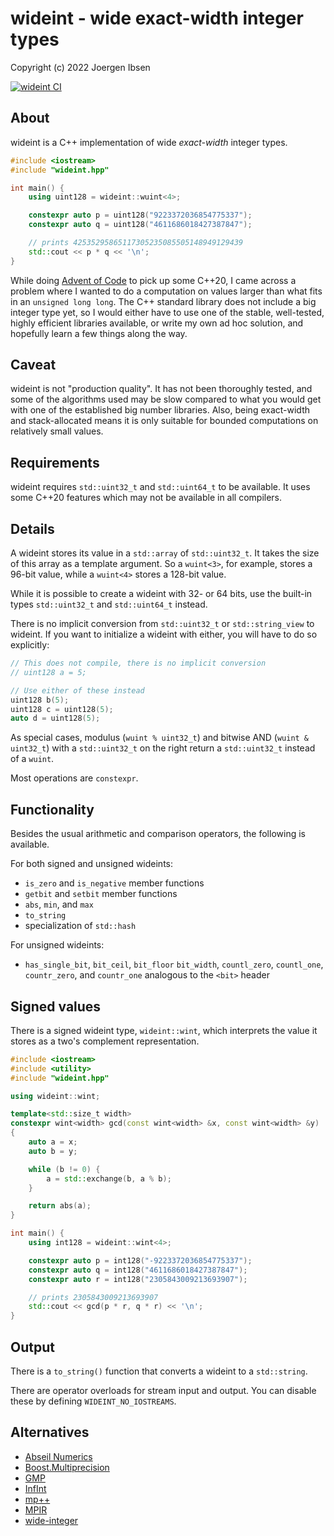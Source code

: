 
wideint - wide exact-width integer types
========================================

Copyright (c) 2022 Joergen Ibsen

[![wideint CI](https://github.com/jibsen/wideint/actions/workflows/wideint-ci-workflow.yaml/badge.svg)](https://github.com/jibsen/wideint/actions)

About
-----

wideint is a C++ implementation of wide *exact-width* integer types.

~~~.cpp
#include <iostream>
#include "wideint.hpp"

int main() {
	using uint128 = wideint::wuint<4>;

	constexpr auto p = uint128("9223372036854775337");
	constexpr auto q = uint128("4611686018427387847");

	// prints 42535295865117305235085505148949129439
	std::cout << p * q << '\n';
}
~~~

While doing [Advent of Code](https://adventofcode.com/) to pick up some
C++20, I came across a problem where I wanted to do a computation on values
larger than what fits in an `unsigned long long`. The C++ standard library
does not include a big integer type yet, so I would either have to use one
of the stable, well-tested, highly efficient libraries available, or write
my own ad hoc solution, and hopefully learn a few things along the way.


Caveat
------

wideint is not "production quality". It has not been thoroughly tested, and
some of the algorithms used may be slow compared to what you would get with
one of the established big number libraries. Also, being exact-width and
stack-allocated means it is only suitable for bounded computations on
relatively small values.


Requirements
------------

wideint requires `std::uint32_t` and `std::uint64_t` to be available. It
uses some C++20 features which may not be available in all compilers.


Details
-------

A wideint stores its value in a `std::array` of `std::uint32_t`. It takes
the size of this array as a template argument. So a `wuint<3>`, for example,
stores a 96-bit value, while a `wuint<4>` stores a 128-bit value.

While it is possible to create a wideint with 32- or 64 bits, use the
built-in types `std::uint32_t` and `std::uint64_t` instead.

There is no implicit conversion from `std::uint32_t` or `std::string_view`
to wideint. If you want to initialize a wideint with either, you will have
to do so explicitly:

~~~.cpp
// This does not compile, there is no implicit conversion
// uint128 a = 5;

// Use either of these instead
uint128 b(5);
uint128 c = uint128(5);
auto d = uint128(5);
~~~

As special cases, modulus (`wuint % uint32_t`) and bitwise AND
(`wuint & uint32_t`) with a `std::uint32_t` on the right return a
`std::uint32_t` instead of a `wuint`.

Most operations are `constexpr`.


Functionality
-------------

Besides the usual arithmetic and comparison operators, the following is
available.

For both signed and unsigned wideints:
  - `is_zero` and `is_negative` member functions
  - `getbit` and `setbit` member functions
  - `abs`, `min`, and `max`
  - `to_string`
  - specialization of `std::hash`

For unsigned wideints:
  - `has_single_bit`, `bit_ceil`, `bit_floor` `bit_width`, `countl_zero`,
    `countl_one`, `countr_zero`, and `countr_one` analogous to the `<bit>`
    header


Signed values
-------------

There is a signed wideint type, `wideint::wint`, which interprets the value
it stores as a two's complement representation.

~~~.cpp
#include <iostream>
#include <utility>
#include "wideint.hpp"

using wideint::wint;

template<std::size_t width>
constexpr wint<width> gcd(const wint<width> &x, const wint<width> &y)
{
	auto a = x;
	auto b = y;

	while (b != 0) {
		a = std::exchange(b, a % b);
	}

	return abs(a);
}

int main() {
	using int128 = wideint::wint<4>;

	constexpr auto p = int128("-9223372036854775337");
	constexpr auto q = int128("4611686018427387847");
	constexpr auto r = int128("2305843009213693907");

	// prints 2305843009213693907
	std::cout << gcd(p * r, q * r) << '\n';
}
~~~


Output
------

There is a `to_string()` function that converts a wideint to a `std::string`.

There are operator overloads for stream input and output. You can disable
these by defining `WIDEINT_NO_IOSTREAMS`.


Alternatives
------------

  - [Abseil Numerics](https://abseil.io/docs/cpp/guides/numeric)
  - [Boost.Multiprecision](https://www.boost.org/doc/libs/release/libs/multiprecision/)
  - [GMP](https://gmplib.org/)
  - [InfInt](https://github.com/sercantutar/infint)
  - [mp++](https://github.com/bluescarni/mppp)
  - [MPIR](https://github.com/wbhart/mpir)
  - [wide-integer](https://github.com/ckormanyos/wide-integer)
